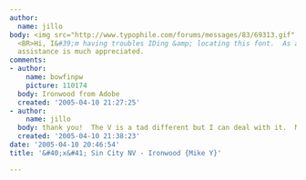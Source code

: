 ```yaml
---
author:
  name: jillo
body: <img src="http://www.typophile.com/forums/messages/83/69313.gif" alt=""> <BR>
  <BR>Hi, I&#39;m having troubles IDing &amp; locating this font.  As always, your
  assistance is much appreciated.
comments:
- author:
    name: bowfinpw
    picture: 110174
  body: Ironwood from Adobe
  created: '2005-04-10 21:27:25'
- author:
    name: jillo
  body: thank you!  The V is a tad different but I can deal with it.  Much appreciated!
  created: '2005-04-10 21:38:23'
date: '2005-04-10 20:46:54'
title: '&#40;x&#41; Sin City NV - Ironwood {Mike Y}'

---
```


